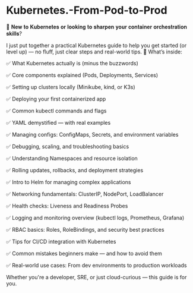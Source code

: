# Kubernetes.-From-Pod-to-Prod

🚀 𝐍𝐞𝐰 𝐭𝐨 𝐊𝐮𝐛𝐞𝐫𝐧𝐞𝐭𝐞𝐬 𝐨𝐫 𝐥𝐨𝐨𝐤𝐢𝐧𝐠 𝐭𝐨 𝐬𝐡𝐚𝐫𝐩𝐞𝐧 𝐲𝐨𝐮𝐫 𝐜𝐨𝐧𝐭𝐚𝐢𝐧𝐞𝐫 𝐨𝐫𝐜𝐡𝐞𝐬𝐭𝐫𝐚𝐭𝐢𝐨𝐧 𝐬𝐤𝐢𝐥𝐥𝐬?

 I just put together a practical Kubernetes guide to help you get started (or level up) — no fluff, just clear steps and real-world tips.
🔧 What’s inside:

✅ What Kubernetes actually is (minus the buzzwords)

✅ Core components explained (Pods, Deployments, Services)

✅ Setting up clusters locally (Minikube, kind, or K3s)

✅ Deploying your first containerized app

✅ Common kubectl commands and flags

✅ YAML demystified — with real examples

✅ Managing configs: ConfigMaps, Secrets, and environment variables

✅ Debugging, scaling, and troubleshooting basics

✅ Understanding Namespaces and resource isolation

✅ Rolling updates, rollbacks, and deployment strategies

✅ Intro to Helm for managing complex applications

✅ Networking fundamentals: ClusterIP, NodePort, LoadBalancer

✅ Health checks: Liveness and Readiness Probes

✅ Logging and monitoring overview (kubectl logs, Prometheus, Grafana)

✅ RBAC basics: Roles, RoleBindings, and security best practices

✅ Tips for CI/CD integration with Kubernetes

✅ Common mistakes beginners make — and how to avoid them

✅ Real-world use cases: From dev environments to production workloads

Whether you're a developer, SRE, or just cloud-curious — this guide is for you.

